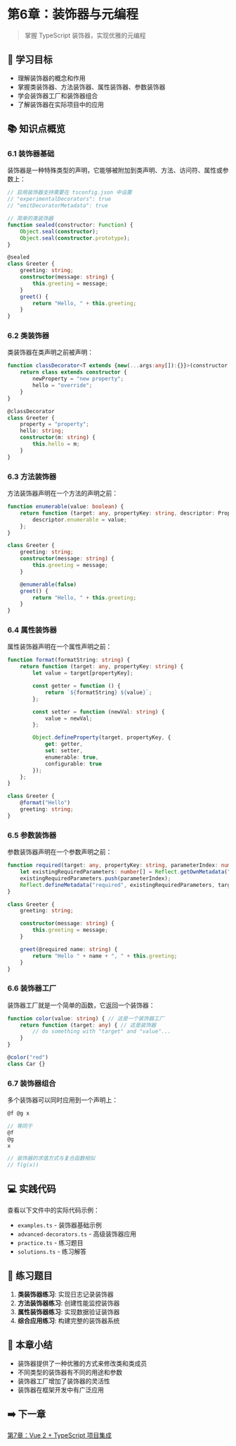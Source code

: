 # 第6章：装饰器与元编程

> 掌握 TypeScript 装饰器，实现优雅的元编程

## 🎯 学习目标

- 理解装饰器的概念和作用
- 掌握类装饰器、方法装饰器、属性装饰器、参数装饰器
- 学会装饰器工厂和装饰器组合
- 了解装饰器在实际项目中的应用

## 📚 知识点概览

### 6.1 装饰器基础

装饰器是一种特殊类型的声明，它能够被附加到类声明、方法、访问符、属性或参数上：

```typescript
// 启用装饰器支持需要在 tsconfig.json 中设置
// "experimentalDecorators": true
// "emitDecoratorMetadata": true

// 简单的类装饰器
function sealed(constructor: Function) {
    Object.seal(constructor);
    Object.seal(constructor.prototype);
}

@sealed
class Greeter {
    greeting: string;
    constructor(message: string) {
        this.greeting = message;
    }
    greet() {
        return "Hello, " + this.greeting;
    }
}
```

### 6.2 类装饰器

类装饰器在类声明之前被声明：

```typescript
function classDecorator<T extends {new(...args:any[]):{}}>(constructor:T) {
    return class extends constructor {
        newProperty = "new property";
        hello = "override";
    }
}

@classDecorator
class Greeter {
    property = "property";
    hello: string;
    constructor(m: string) {
        this.hello = m;
    }
}
```

### 6.3 方法装饰器

方法装饰器声明在一个方法的声明之前：

```typescript
function enumerable(value: boolean) {
    return function (target: any, propertyKey: string, descriptor: PropertyDescriptor) {
        descriptor.enumerable = value;
    };
}

class Greeter {
    greeting: string;
    constructor(message: string) {
        this.greeting = message;
    }

    @enumerable(false)
    greet() {
        return "Hello, " + this.greeting;
    }
}
```

### 6.4 属性装饰器

属性装饰器声明在一个属性声明之前：

```typescript
function format(formatString: string) {
    return function (target: any, propertyKey: string) {
        let value = target[propertyKey];

        const getter = function () {
            return `${formatString} ${value}`;
        };

        const setter = function (newVal: string) {
            value = newVal;
        };

        Object.defineProperty(target, propertyKey, {
            get: getter,
            set: setter,
            enumerable: true,
            configurable: true
        });
    };
}

class Greeter {
    @format("Hello")
    greeting: string;
}
```

### 6.5 参数装饰器

参数装饰器声明在一个参数声明之前：

```typescript
function required(target: any, propertyKey: string, parameterIndex: number) {
    let existingRequiredParameters: number[] = Reflect.getOwnMetadata("required", target, propertyKey) || [];
    existingRequiredParameters.push(parameterIndex);
    Reflect.defineMetadata("required", existingRequiredParameters, target, propertyKey);
}

class Greeter {
    greeting: string;

    constructor(message: string) {
        this.greeting = message;
    }

    greet(@required name: string) {
        return "Hello " + name + ", " + this.greeting;
    }
}
```

### 6.6 装饰器工厂

装饰器工厂就是一个简单的函数，它返回一个装饰器：

```typescript
function color(value: string) { // 这是一个装饰器工厂
    return function (target: any) { // 这是装饰器
        // do something with "target" and "value"...
    }
}

@color("red")
class Car {}
```

### 6.7 装饰器组合

多个装饰器可以同时应用到一个声明上：

```typescript
@f @g x

// 等同于
@f
@g
x

// 装饰器的求值方式与复合函数相似
// f(g(x))
```

## 💻 实践代码

查看以下文件中的实际代码示例：

- `examples.ts` - 装饰器基础示例
- `advanced-decorators.ts` - 高级装饰器应用
- `practice.ts` - 练习题目
- `solutions.ts` - 练习解答

## 📝 练习题目

1. **类装饰器练习**: 实现日志记录装饰器
2. **方法装饰器练习**: 创建性能监控装饰器
3. **属性装饰器练习**: 实现数据验证装饰器
4. **综合应用练习**: 构建完整的装饰器系统

## 🎯 本章小结

- 装饰器提供了一种优雅的方式来修改类和类成员
- 不同类型的装饰器有不同的用途和参数
- 装饰器工厂增加了装饰器的灵活性
- 装饰器在框架开发中有广泛应用

## ➡️ 下一章

[第7章：Vue 2 + TypeScript 项目集成](../chapter-07-vue-integration/README.md)

